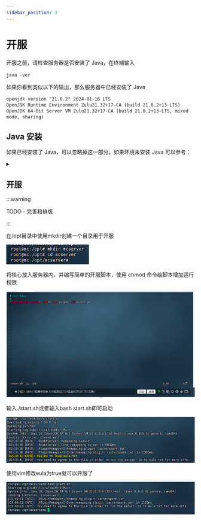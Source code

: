 ```yaml
---
sidebar_position: 3
---
```


# 开服

开服之前，请检查服务器是否安装了 Java，在终端输入

`java -ver`

如果你看到类似以下的输出，那么服务器中已经安装了 Java

```
openjdk version "21.0.2" 2024-01-16 LTS
OpenJDK Runtime Environment Zulu21.32+17-CA (build 21.0.2+13-LTS)
OpenJDK 64-Bit Server VM Zulu21.32+17-CA (build 21.0.2+13-LTS, mixed mode, sharing)
```

## Java 安装

如果已经安装了 Java，可以忽略掉这一部分。如果环境未安装 Java 可以参考：

<details>
    <summary></summary>


一般来说，在 Linux 中进行软件安装部署会放在 `/opt` 目录下，我们也遵循这个规则，当然你也可以不遵循

使用cd切换到/opt目录

`cd /opt`

### 下载

#### SFTP 文件传输

不熟悉 wget 时，先使用 Windows 前往[zulu下载](https://www.azul.com/downloads/?package=jdk#zulu)，下载再使用 SFTP 软件上传到服务器 `/opt` 目录下。

![](_images/Linux开服/开服/1.png)

#### wegt 下载

使用 wget 指令下载

`wget https://cdn.azul.com/zulu/bin/zulu21.34.19-ca-jdk21.0.3-linux_x64.tar.gz`

![](_images/Linux开服/开服/2.png)

### 压缩包解压

解压压缩包：

![](_images/Linux开服/开服/3.png)

将目录重命名为jdk21：

![](_images/Linux开服/开服/4.png)

这样就算是安装好了（PS：这里的操作仅适用于开服使用，若需要其他需要jdk的操作请使用包管理器安装openjdk）

</details>

## 开服
:::warning

TODO - 完善和排版

:::

在/opt目录中使用mkdir创建一个目录用于开服

![](_images/Linux开服/开服/5.png)

将核心放入服务器内，并编写简单的开服脚本，使用 chmod 命令给脚本增加运行权限

![](_images/Linux开服/开服/6.png)

输入./start.sh或者输入bash start.sh即可启动

![](_images/Linux开服/开服/7.png)

使用vim修改eula为true就可以开服了

![](_images/Linux开服/开服/8.png)